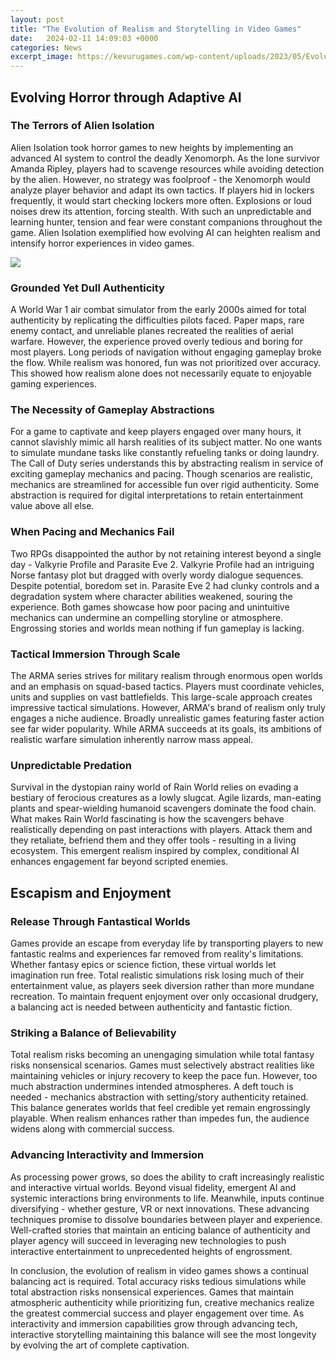 ```yaml
---
layout: post
title: "The Evolution of Realism and Storytelling in Video Games"
date:   2024-02-11 14:09:03 +0000
categories: News
excerpt_image: https://kevurugames.com/wp-content/uploads/2023/05/Evolution-of-storytelling-in-video-games-1024x674.jpg
---
```

## Evolving Horror through Adaptive AI
### The Terrors of Alien Isolation
Alien Isolation took horror games to new heights by implementing an advanced AI system to control the deadly Xenomorph. As the lone survivor Amanda Ripley, players had to scavenge resources while avoiding detection by the alien. However, no strategy was foolproof - the Xenomorph would analyze player behavior and adapt its own tactics. If players hid in lockers frequently, it would start checking lockers more often. Explosions or loud noises drew its attention, forcing stealth. With such an unpredictable and learning hunter, tension and fear were constant companions throughout the game. Alien Isolation exemplified how evolving AI can heighten realism and intensify horror experiences in video games.


![](https://kevurugames.com/wp-content/uploads/2023/05/Evolution-of-storytelling-in-video-games-1024x674.jpg)
### Grounded Yet Dull Authenticity 
A World War 1 air combat simulator from the early 2000s aimed for total authenticity by replicating the difficulties pilots faced. Paper maps, rare enemy contact, and unreliable planes recreated the realities of aerial warfare. However, the experience proved overly tedious and boring for most players. Long periods of navigation without engaging gameplay broke the flow. While realism was honored, fun was not prioritized over accuracy. This showed how realism alone does not necessarily equate to enjoyable gaming experiences.

### The Necessity of Gameplay Abstractions
For a game to captivate and keep players engaged over many hours, it cannot slavishly mimic all harsh realities of its subject matter. No one wants to simulate mundane tasks like constantly refueling tanks or doing laundry. The Call of Duty series understands this by abstracting realism in service of exciting gameplay mechanics and pacing. Though scenarios are realistic, mechanics are streamlined for accessible fun over rigid authenticity. Some abstraction is required for digital interpretations to retain entertainment value above all else.

### When Pacing and Mechanics Fail
Two RPGs disappointed the author by not retaining interest beyond a single day - Valkyrie Profile and Parasite Eve 2. Valkyrie Profile had an intriguing Norse fantasy plot but dragged with overly wordy dialogue sequences. Despite potential, boredom set in. Parasite Eve 2 had clunky controls and a degradation system where character abilities weakened, souring the experience. Both games showcase how poor pacing and unintuitive mechanics can undermine an compelling storyline or atmosphere. Engrossing stories and worlds mean nothing if fun gameplay is lacking.

### Tactical Immersion Through Scale  
The ARMA series strives for military realism through enormous open worlds and an emphasis on squad-based tactics. Players must coordinate vehicles, units and supplies on vast battlefields. This large-scale approach creates impressive tactical simulations. However, ARMA's brand of realism only truly engages a niche audience. Broadly unrealistic games featuring faster action see far wider popularity. While ARMA succeeds at its goals, its ambitions of realistic warfare simulation inherently narrow mass appeal.

### Unpredictable Predation
Survival in the dystopian rainy world of Rain World relies on evading a bestiary of ferocious creatures as a lowly slugcat. Agile lizards, man-eating plants and spear-wielding humanoid scavengers dominate the food chain. What makes Rain World fascinating is how the scavengers behave realistically depending on past interactions with players. Attack them and they retaliate, befriend them and they offer tools - resulting in a living ecosystem. This emergent realism inspired by complex, conditional AI enhances engagement far beyond scripted enemies. 

## Escapism and Enjoyment

### Release Through Fantastical Worlds  
Games provide an escape from everyday life by transporting players to new fantastic realms and experiences far removed from reality's limitations. Whether fantasy epics or science fiction, these virtual worlds let imagination run free. Total realistic simulations risk losing much of their entertainment value, as players seek diversion rather than more mundane recreation. To maintain frequent enjoyment over only occasional drudgery, a balancing act is needed between authenticity and fantastic fiction.

### Striking a Balance of Believability  
Total realism risks becoming an unengaging simulation while total fantasy risks nonsensical scenarios. Games must selectively abstract realities like maintaining vehicles or injury recovery to keep the pace fun. However, too much abstraction undermines intended atmospheres. A deft touch is needed - mechanics abstraction with setting/story authenticity retained. This balance generates worlds that feel credible yet remain engrossingly playable. When realism enhances rather than impedes fun, the audience widens along with commercial success.

### Advancing Interactivity and Immersion 
As processing power grows, so does the ability to craft increasingly realistic and interactive virtual worlds. Beyond visual fidelity, emergent AI and systemic interactions bring environments to life. Meanwhile, inputs continue diversifying - whether gesture, VR or next innovations. These advancing techniques promise to dissolve boundaries between player and experience. Well-crafted stories that maintain an enticing balance of authenticity and player agency will succeed in leveraging new technologies to push interactive entertainment to unprecedented heights of engrossment.

In conclusion, the evolution of realism in video games shows a continual balancing act is required. Total accuracy risks tedious simulations while total abstraction risks nonsensical experiences. Games that maintain atmospheric authenticity while prioritizing fun, creative mechanics realize the greatest commercial success and player engagement over time. As interactivity and immersion capabilities grow through advancing tech, interactive storytelling maintaining this balance will see the most longevity by evolving the art of complete captivation.